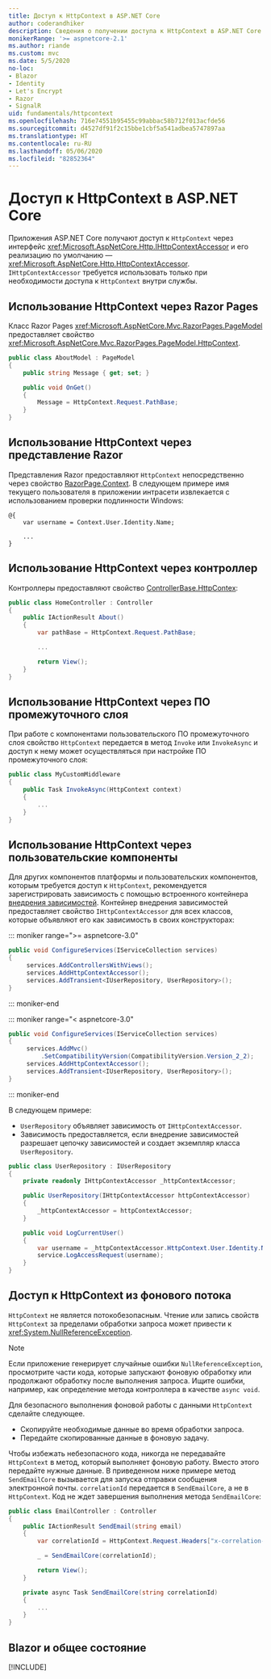 ```yaml
---
title: Доступ к HttpContext в ASP.NET Core
author: coderandhiker
description: Сведения о получении доступа к HttpContext в ASP.NET Core.
monikerRange: '>= aspnetcore-2.1'
ms.author: riande
ms.custom: mvc
ms.date: 5/5/2020
no-loc:
- Blazor
- Identity
- Let's Encrypt
- Razor
- SignalR
uid: fundamentals/httpcontext
ms.openlocfilehash: 716e74551b95455c99abbac58b712f013acfde56
ms.sourcegitcommit: d4527df91f2c15bbe1cbf5a541adbea5747897aa
ms.translationtype: HT
ms.contentlocale: ru-RU
ms.lasthandoff: 05/06/2020
ms.locfileid: "82852364"
---
```

# <a name="access-httpcontext-in-aspnet-core"></a>Доступ к HttpContext в ASP.NET Core

Приложения ASP.NET Core получают доступ к `HttpContext` через интерфейс <xref:Microsoft.AspNetCore.Http.IHttpContextAccessor> и его реализацию по умолчанию — <xref:Microsoft.AspNetCore.Http.HttpContextAccessor>. `IHttpContextAccessor` требуется использовать только при необходимости доступа к `HttpContext` внутри службы.

## <a name="use-httpcontext-from-razor-pages"></a>Использование HttpContext через Razor Pages

Класс Razor Pages <xref:Microsoft.AspNetCore.Mvc.RazorPages.PageModel> предоставляет свойство <xref:Microsoft.AspNetCore.Mvc.RazorPages.PageModel.HttpContext>.

```csharp
public class AboutModel : PageModel
{
    public string Message { get; set; }

    public void OnGet()
    {
        Message = HttpContext.Request.PathBase;
    }
}
```

## <a name="use-httpcontext-from-a-razor-view"></a>Использование HttpContext через представление Razor

Представления Razor предоставляют `HttpContext` непосредственно через свойство [RazorPage.Context](xref:Microsoft.AspNetCore.Mvc.Razor.RazorPage.Context). В следующем примере имя текущего пользователя в приложении интрасети извлекается с использованием проверки подлинности Windows:

```cshtml
@{
    var username = Context.User.Identity.Name;
    
    ...
}
```

## <a name="use-httpcontext-from-a-controller"></a>Использование HttpContext через контроллер

Контроллеры предоставляют свойство [ControllerBase.HttpContex](xref:Microsoft.AspNetCore.Mvc.ControllerBase.HttpContext):

```csharp
public class HomeController : Controller
{
    public IActionResult About()
    {
        var pathBase = HttpContext.Request.PathBase;

        ...

        return View();
    }
}
```

## <a name="use-httpcontext-from-middleware"></a>Использование HttpContext через ПО промежуточного слоя

При работе с компонентами пользовательского ПО промежуточного слоя свойство `HttpContext` передается в метод `Invoke` или `InvokeAsync` и доступ к нему может осуществляться при настройке ПО промежуточного слоя:

```csharp
public class MyCustomMiddleware
{
    public Task InvokeAsync(HttpContext context)
    {
        ...
    }
}
```

## <a name="use-httpcontext-from-custom-components"></a>Использование HttpContext через пользовательские компоненты

Для других компонентов платформы и пользовательских компонентов, которым требуется доступ к `HttpContext`, рекомендуется зарегистрировать зависимость с помощью встроенного контейнера [внедрения зависимостей](xref:fundamentals/dependency-injection). Контейнер внедрения зависимостей предоставляет свойство `IHttpContextAccessor` для всех классов, которые объявляют его как зависимость в своих конструкторах:

::: moniker range=">= aspnetcore-3.0"

```csharp
public void ConfigureServices(IServiceCollection services)
{
     services.AddControllersWithViews();
     services.AddHttpContextAccessor();
     services.AddTransient<IUserRepository, UserRepository>();
}
```

::: moniker-end

::: moniker range="< aspnetcore-3.0"

```csharp
public void ConfigureServices(IServiceCollection services)
{
     services.AddMvc()
         .SetCompatibilityVersion(CompatibilityVersion.Version_2_2);
     services.AddHttpContextAccessor();
     services.AddTransient<IUserRepository, UserRepository>();
}
```

::: moniker-end

В следующем примере:

* `UserRepository` объявляет зависимость от `IHttpContextAccessor`.
* Зависимость предоставляется, если внедрение зависимостей разрешает цепочку зависимостей и создает экземпляр класса `UserRepository`.

```csharp
public class UserRepository : IUserRepository
{
    private readonly IHttpContextAccessor _httpContextAccessor;

    public UserRepository(IHttpContextAccessor httpContextAccessor)
    {
        _httpContextAccessor = httpContextAccessor;
    }

    public void LogCurrentUser()
    {
        var username = _httpContextAccessor.HttpContext.User.Identity.Name;
        service.LogAccessRequest(username);
    }
}
```

## <a name="httpcontext-access-from-a-background-thread"></a>Доступ к HttpContext из фонового потока

`HttpContext` не является потокобезопасным. Чтение или запись свойств `HttpContext` за пределами обработки запроса может привести к <xref:System.NullReferenceException>.

> [!NOTE]
> Если приложение генерирует случайные ошибки `NullReferenceException`, просмотрите части кода, которые запускают фоновую обработку или продолжают обработку после выполнения запроса. Ищите ошибки, например, как определение метода контроллера в качестве `async void`.

Для безопасного выполнения фоновой работы с данными `HttpContext` сделайте следующее.

* Скопируйте необходимые данные во время обработки запроса.
* Передайте скопированные данные в фоновую задачу.

Чтобы избежать небезопасного кода, никогда не передавайте `HttpContext` в метод, который выполняет фоновую работу. Вместо этого передайте нужные данные. В приведенном ниже примере метод `SendEmailCore` вызывается для запуска отправки сообщения электронной почты. `correlationId` передается в `SendEmailCore`, а не в `HttpContext`. Код не ждет завершения выполнения метода `SendEmailCore`:

```csharp
public class EmailController : Controller
{
    public IActionResult SendEmail(string email)
    {
        var correlationId = HttpContext.Request.Headers["x-correlation-id"].ToString();

        _ = SendEmailCore(correlationId);

        return View();
    }

    private async Task SendEmailCore(string correlationId)
    {
        ...
    }
}
```

## <a name="blazor-and-shared-state"></a>Blazor и общее состояние

[!INCLUDE[](~/includes/blazor-security/blazor-shared-state.md)]
